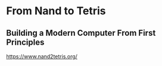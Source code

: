 # From Nand to Tetris
## Building a Modern Computer From First Principles

https://www.nand2tetris.org/
